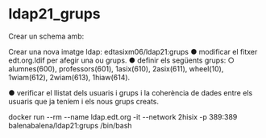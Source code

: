 # ldap21_grups

Crear un schema amb:

Crear una nova imatge ldap: edtasixm06/ldap21:grups
● modificar el fitxer edt.org.ldif per afegir una ou grups.
● definir els següents grups:
○ alumnes(600), professors(601), 1asix(610), 2asix(611), wheel(10),
1wiam(612), 2wiam(613), 1hiaw(614).

● verificar el llistat dels usuaris i grups i la coherència de dades entre els usuaris
que ja teníem i els nous grups creats.

docker run --rm --name ldap.edt.org -it --network  2hisix -p 389:389  balenabalena/ldap21:grups /bin/bash

